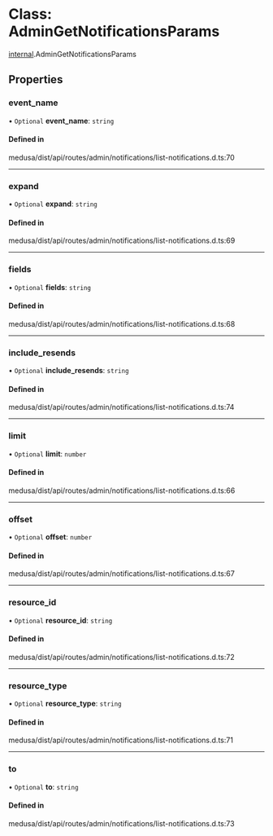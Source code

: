 # Class: AdminGetNotificationsParams

[internal](../modules/internal-12.md).AdminGetNotificationsParams

## Properties

### event\_name

• `Optional` **event\_name**: `string`

#### Defined in

medusa/dist/api/routes/admin/notifications/list-notifications.d.ts:70

___

### expand

• `Optional` **expand**: `string`

#### Defined in

medusa/dist/api/routes/admin/notifications/list-notifications.d.ts:69

___

### fields

• `Optional` **fields**: `string`

#### Defined in

medusa/dist/api/routes/admin/notifications/list-notifications.d.ts:68

___

### include\_resends

• `Optional` **include\_resends**: `string`

#### Defined in

medusa/dist/api/routes/admin/notifications/list-notifications.d.ts:74

___

### limit

• `Optional` **limit**: `number`

#### Defined in

medusa/dist/api/routes/admin/notifications/list-notifications.d.ts:66

___

### offset

• `Optional` **offset**: `number`

#### Defined in

medusa/dist/api/routes/admin/notifications/list-notifications.d.ts:67

___

### resource\_id

• `Optional` **resource\_id**: `string`

#### Defined in

medusa/dist/api/routes/admin/notifications/list-notifications.d.ts:72

___

### resource\_type

• `Optional` **resource\_type**: `string`

#### Defined in

medusa/dist/api/routes/admin/notifications/list-notifications.d.ts:71

___

### to

• `Optional` **to**: `string`

#### Defined in

medusa/dist/api/routes/admin/notifications/list-notifications.d.ts:73
